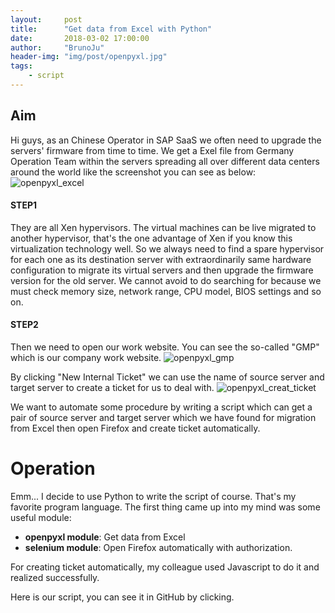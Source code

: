 ```yaml
---
layout:     post
title:      "Get data from Excel with Python"
date:       2018-03-02 17:00:00
author:     "BrunoJu"
header-img: "img/post/openpyxl.jpg"
tags:
    - script
---
```


## Aim
Hi guys, as an Chinese Operator in SAP SaaS we often need to upgrade the servers' firmware from time to time. We get a Exel file from Germany Operation Team within the servers spreading all over different data centers around the world like the screenshot you can see as below:
![openpyxl_excel](https://brunoju.github.io/img/post/openpyxl_excel.png)

#### STEP1
They are all Xen hypervisors. The virtual machines can be live migrated to another hypervisor, that's the one advantage of Xen if you know this virtualization technology well. So we always need to find a spare hypervisor for each one as its destination server with extraordinarily same hardware configuration to migrate its virtual servers and then upgrade the firmware version for the old server. We cannot avoid to do searching for because we must check memory size, network range, CPU model, BIOS settings and so on.        

#### STEP2
Then we need to open our work website. You can see the so-called "GMP" which is our company work website.
![openpyxl_gmp](https://brunoju.github.io/img/post/openpyxl_gmp.png)

By clicking "New Internal Ticket" we can use the name of source server and target server to create a ticket for us to deal with.
![openpyxl_creat_ticket](https://brunoju.github.io/img/post/openpyxl_creat_ticket.png)


We want to automate some procedure by writing a script which can get a pair of source server and target server which we have found for migration from Excel then open Firefox and create ticket automatically.


# Operation

Emm... I decide to use Python to write the script of course. That's my favorite program language. The first thing came up into my mind was some useful module:
- **openpyxl module**:    Get data from Excel
- **selenium module**:    Open Firefox automatically with authorization.

 For creating ticket automatically, my colleague used Javascript to do it and realized successfully.    

 Here is our script, you can see it in GitHub by clicking.   
